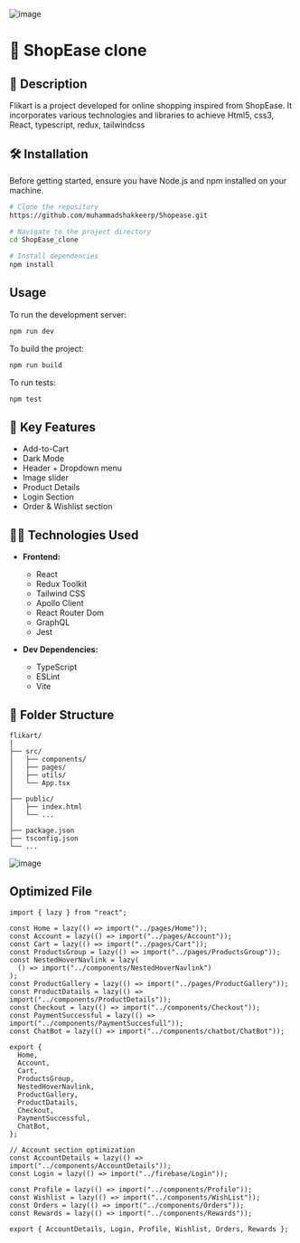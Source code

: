 ![image](https://github.com/MuhammadShakkeer2030/ShopEase_clone/assets/121001685/74597859-dee3-4b66-8290-b1a4b9438e49)



# 🛒 ShopEase clone

## 📙 Description

Flikart is a project developed for online shopping inspired from ShopEase. It incorporates various technologies and libraries to achieve Html5, css3, React, typescript, redux, tailwindcss

## 🛠️ Installation

Before getting started, ensure you have Node.js and npm installed on your machine.

```bash
# Clone the repository
https://github.com/muhammadshakkeerp/Shopease.git

# Navigate to the project directory
cd ShopEase_clone

# Install dependencies
npm install
```

## Usage

To run the development server:

```bash
npm run dev
```

To build the project:

```bash
npm run build
```

To run tests:

```bash
npm test
```

## 🔑 Key Features

  - Add-to-Cart
  - Dark Mode
  - Header + Dropdown menu
  - Image slider
  - Product Details
  - Login Section
  - Order & Wishlist section


## 👨‍💻  Technologies Used

- **Frontend:**
  - React
  - Redux Toolkit
  - Tailwind CSS
  - Apollo Client
  - React Router Dom
  - GraphQL
  - Jest

- **Dev Dependencies:**
  - TypeScript
  - ESLint
  - Vite

## 📁  Folder Structure

```plaintext
flikart/
│
├── src/
│   ├── components/
│   ├── pages/
│   ├── utils/
│   └── App.tsx
│
├── public/
│   ├── index.html
│   └── ...
│
├── package.json
├── tsconfig.json
└── ...
```
![image](https://github.com/muhammadshakkeerp/ShopEase_clone/assets/121001685/0ae96fbf-dc94-4691-87f0-36e04bcbf93d)

## Optimized File
``` 
import { lazy } from "react";

const Home = lazy(() => import("../pages/Home"));
const Account = lazy(() => import("../pages/Account"));
const Cart = lazy(() => import("../pages/Cart"));
const ProductsGroup = lazy(() => import("../pages/ProductsGroup"));
const NestedHoverNavlink = lazy(
  () => import("../components/NestedHoverNavlink")
);
const ProductGallery = lazy(() => import("../pages/ProductGallery"));
const ProductDatails = lazy(() => import("../components/ProductDetails"));
const Checkout = lazy(() => import("../components/Checkout"));
const PaymentSuccessful = lazy(() => import("../components/PaymentSuccesfull"));
const ChatBot = lazy(() => import("../components/chatbot/ChatBot"));

export {
  Home,
  Account,
  Cart,
  ProductsGroup,
  NestedHoverNavlink,
  ProductGallery,
  ProductDatails,
  Checkout,
  PaymentSuccessful,
  ChatBot,
};

// Account section optimization
const AccountDetails = lazy(() => import("../components/AccountDetails"));
const Login = lazy(() => import("../firebase/Login"));

const Profile = lazy(() => import("../components/Profile"));
const Wishlist = lazy(() => import("../components/WishList"));
const Orders = lazy(() => import("../components/Orders"));
const Rewards = lazy(() => import("../components/Rewards"));

export { AccountDetails, Login, Profile, Wishlist, Orders, Rewards };
```

